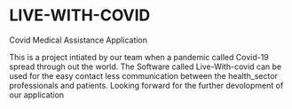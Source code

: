 # LIVE-WITH-COVID
Covid Medical Assistance Application

This is a project intiated by our team when a pandemic called Covid-19 spread through out the world. The Software called Live-With-covid can be used for the easy contact less communication between the health_sector professionals and patients. Looking forward for the further devolopment of our application
